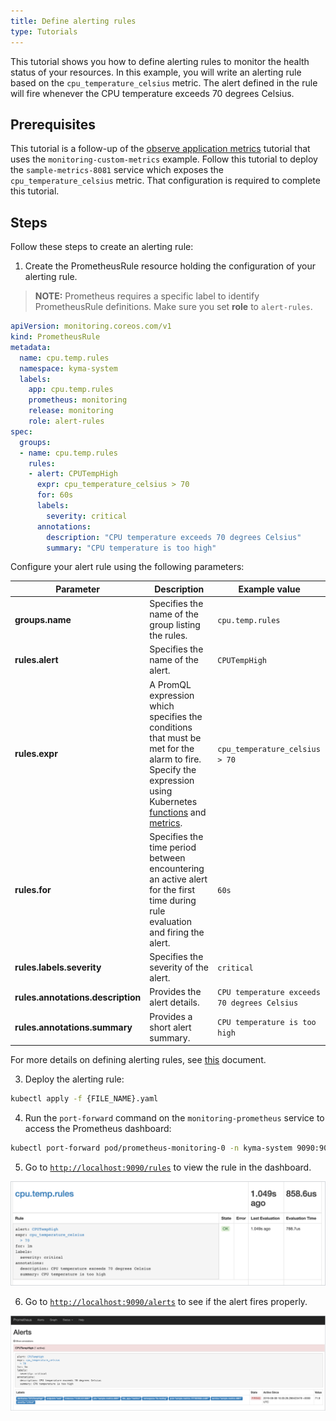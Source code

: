 ```yaml
---
title: Define alerting rules
type: Tutorials
---
```


This tutorial shows you how to define alerting rules to monitor the health status of your resources. In this example, you will write an alerting rule based on the `cpu_temperature_celsius` metric. The alert defined in the rule will fire whenever the CPU temperature exceeds 70 degrees Celsius.

## Prerequisites

This tutorial is a follow-up of the [observe application metrics](/components/monitoring/#tutorials-observe-application-metrics) tutorial that uses the `monitoring-custom-metrics` example. Follow this tutorial to deploy the `sample-metrics-8081` service which exposes the `cpu_temperature_celsius` metric. That configuration is required to complete this tutorial.

## Steps

Follow these steps to create an alerting rule:

1. Create the PrometheusRule resource holding the configuration of your alerting rule.

>**NOTE:** Prometheus requires a specific label to identify PrometheusRule definitions. Make sure you set **role** to `alert-rules`.

```yaml
apiVersion: monitoring.coreos.com/v1
kind: PrometheusRule
metadata:
  name: cpu.temp.rules
  namespace: kyma-system
  labels:
    app: cpu.temp.rules
    prometheus: monitoring
    release: monitoring
    role: alert-rules
spec:
  groups:
  - name: cpu.temp.rules
    rules:
    - alert: CPUTempHigh
      expr: cpu_temperature_celsius > 70 
      for: 60s
      labels:
        severity: critical
      annotations:
        description: "CPU temperature exceeds 70 degrees Celsius"
        summary: "CPU temperature is too high"
```
Configure your alert rule using the following parameters:

| Parameter | Description | Example value |
|-----------|-------------|---------------|
| **groups.name** | Specifies the name of the group listing the rules.  | `cpu.temp.rules` |
| **rules.alert** | Specifies the name of the alert. | `CPUTempHigh`  |
| **rules.expr** | A PromQL expression which specifies the conditions that must be met for the alarm to fire. Specify the expression using Kubernetes [functions](https://prometheus.io/docs/prometheus/latest/querying/functions/) and [metrics](https://github.com/kubernetes/kube-state-metrics/blob/master/docs/README.md). | `cpu_temperature_celsius > 70`  |
| **rules.for** | Specifies the time period between encountering an active alert for the first time during rule evaluation and firing the alert.  | `60s` |
| **rules.labels.severity** | Specifies the severity of the alert.  | `critical` |
| **rules.annotations.description** | Provides the alert details. | `CPU temperature exceeds 70 degrees Celsius` |
| **rules.annotations.summary** | Provides a short alert summary. | `CPU temperature is too high` |



For more details on defining alerting rules, see [this](https://prometheus.io/docs/prometheus/latest/configuration/alerting_rules/) document.

3. Deploy the alerting rule:

```bash
kubectl apply -f {FILE_NAME}.yaml
```
4. Run the `port-forward` command on the `monitoring-prometheus` service to access the Prometheus dashboard:

  ```bash
  kubectl port-forward pod/prometheus-monitoring-0 -n kyma-system 9090:9090
  ```
5. Go to [`http://localhost:9090/rules`](http://localhost:9090/rules) to view the rule in the dashboard.

![](./assets/rules-dashboard.png)

6. Go to [`http://localhost:9090/alerts`](http://localhost:9090/alerts) to see if the alert fires properly.

![](./assets/fired-alert.png)